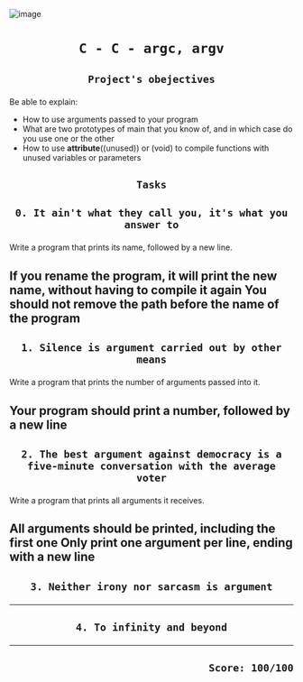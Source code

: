 ![image](https://tanakatarou.tech/wp-content/uploads/2021/10/4c85c234076325c638e2c305400f29d6.jpg)

# <p align=center>`C - C - argc, argv`</p>
## <p align=center> `Project's obejectives` </p>
Be able to explain:
- How to use arguments passed to your program
- What are two prototypes of main that you know of, and in which case do you use one or the other
- How to use __attribute__((unused)) or (void) to compile functions with unused variables or parameters


## <p align=center>`Tasks`</p>
## <p align=center>`0. It ain't what they call you, it's what you answer to`</p>
Write a program that prints its name, followed by a new line.

If you rename the program, it will print the new name, without having to compile it again
You should not remove the path before the name of the program
-------------------------------------------------
## <p align=center>`1. Silence is argument carried out by other means`</p>
Write a program that prints the number of arguments passed into it.

Your program should print a number, followed by a new line
-------------------------------------------------
## <p align=center>`2. The best argument against democracy is a five-minute conversation with the average voter`</p>
Write a program that prints all arguments it receives.

All arguments should be printed, including the first one
Only print one argument per line, ending with a new line
-------------------------------------------------
## <p align=center>`3. Neither irony nor sarcasm is argument`</p>

-------------------------------------------------
## <p align=center>`4. To infinity and beyond`</p>

-------------------------------------------------

## <p align=right>`Score: 100/100`</p>
